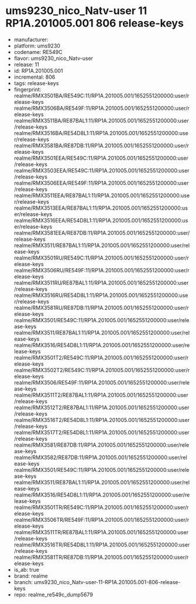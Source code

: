 # ums9230_nico_Natv-user 11 RP1A.201005.001 806 release-keys
- manufacturer: 
- platform: ums9230
- codename: RE549C
- flavor: ums9230_nico_Natv-user
- release: 11
- id: RP1A.201005.001
- incremental: 806
- tags: release-keys
- fingerprint: realme/RMX3501BA/RE549C:11/RP1A.201005.001/1652551200000:user/release-keys
realme/RMX3506BA/RE549F:11/RP1A.201005.001/1652551200000:user/release-keys
realme/RMX3511BA/RE87BAL1:11/RP1A.201005.001/1652551200000:user/release-keys
realme/RMX3516BA/RE54D8L1:11/RP1A.201005.001/1652551200000:user/release-keys
realme/RMX3581BA/RE87DB:11/RP1A.201005.001/1652551200000:user/release-keys
realme/RMX3501EEA/RE549C:11/RP1A.201005.001/1652551200000:user/release-keys
realme/RMX3503EEA/RE549C:11/RP1A.201005.001/1652551200000:user/release-keys
realme/RMX3506EEA/RE549F:11/RP1A.201005.001/1652551200000:user/release-keys
realme/RMX3511EEA/RE87BAL1:11/RP1A.201005.001/1652551200000:user/release-keys
realme/RMX3513EEA/RE87BAL1:11/RP1A.201005.001/1652551200000:user/release-keys
realme/RMX3516EEA/RE54D8L1:11/RP1A.201005.001/1652551200000:user/release-keys
realme/RMX3581EEA/RE87DB:11/RP1A.201005.001/1652551200000:user/release-keys
realme/RMX3511/RE87BAL1:11/RP1A.201005.001/1652551200000:user/release-keys
realme/RMX3501RU/RE549C:11/RP1A.201005.001/1652551200000:user/release-keys
realme/RMX3506RU/RE549F:11/RP1A.201005.001/1652551200000:user/release-keys
realme/RMX3511RU/RE87BAL1:11/RP1A.201005.001/1652551200000:user/release-keys
realme/RMX3516RU/RE54D8L1:11/RP1A.201005.001/1652551200000:user/release-keys
realme/RMX3581RU/RE87DB:11/RP1A.201005.001/1652551200000:user/release-keys
realme/RMX3501/RE549C:11/RP1A.201005.001/1652551200000:user/release-keys
realme/RMX3511/RE87BAL1:11/RP1A.201005.001/1652551200000:user/release-keys
realme/RMX3516/RE54D8L1:11/RP1A.201005.001/1652551200000:user/release-keys
realme/RMX3501T2/RE549C:11/RP1A.201005.001/1652551200000:user/release-keys
realme/RMX3502T2/RE549C:11/RP1A.201005.001/1652551200000:user/release-keys
realme/RMX3506/RE549F:11/RP1A.201005.001/1652551200000:user/release-keys
realme/RMX3511T2/RE87BAL1:11/RP1A.201005.001/1652551200000:user/release-keys
realme/RMX3512T2/RE87BAL1:11/RP1A.201005.001/1652551200000:user/release-keys
realme/RMX3516T2/RE54D8L1:11/RP1A.201005.001/1652551200000:user/release-keys
realme/RMX3517T2/RE54D8L1:11/RP1A.201005.001/1652551200000:user/release-keys
realme/RMX3581/RE87DB:11/RP1A.201005.001/1652551200000:user/release-keys
realme/RMX3582/RE87DB:11/RP1A.201005.001/1652551200000:user/release-keys
realme/RMX3501/RE549C:11/RP1A.201005.001/1652551200000:user/release-keys
realme/RMX3511/RE87BAL1:11/RP1A.201005.001/1652551200000:user/release-keys
realme/RMX3516/RE54D8L1:11/RP1A.201005.001/1652551200000:user/release-keys
realme/RMX3501TR/RE549C:11/RP1A.201005.001/1652551200000:user/release-keys
realme/RMX3506TR/RE549F:11/RP1A.201005.001/1652551200000:user/release-keys
realme/RMX3511TR/RE87BAL1:11/RP1A.201005.001/1652551200000:user/release-keys
realme/RMX3516TR/RE54D8L1:11/RP1A.201005.001/1652551200000:user/release-keys
realme/RMX3581TR/RE87DB:11/RP1A.201005.001/1652551200000:user/release-keys
- is_ab: true
- brand: realme
- branch: ums9230_nico_Natv-user-11-RP1A.201005.001-806-release-keys
- repo: realme_re549c_dump5679
